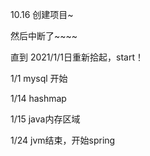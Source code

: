 10.16 创建项目~  

然后中断了~~~~

直到 2021/1/1日重新拾起，start！  

1/1 mysql 开始 

1/14 hashmap 

1/15 java内存区域

1/24 jvm结束，开始spring